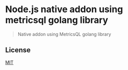 # Node.js native addon using metricsql golang library

> Native addon using MetricsQL golang library

## License

[MIT](https://opensource.org/licenses/mit-license)

